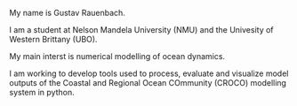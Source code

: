 My name is Gustav Rauenbach.

I am a student at Nelson Mandela University (NMU) and the Univesity of Western Brittany (UBO). 

My main interst is numerical modelling of ocean dynamics. 

I am working to develop tools used to process, evaluate and visualize model outputs of the Coastal and Regional Ocean COmmunity (CROCO) modelling system in python. 

